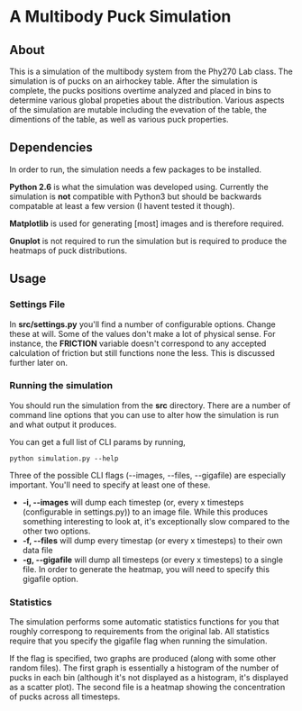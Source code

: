 # A Multibody Puck Simulation

## About

This is a simulation of the multibody system from the Phy270 Lab class.  The simulation is of pucks on an airhockey table.  After the simulation is complete, the pucks positions overtime analyzed and placed in bins to determine various global propeties about the distribution.  Various aspects of the simulation are mutable including the evevation of the table, the dimentions of the table, as well as various puck properties.

## Dependencies

In order to run, the simulation needs a few packages to be installed.

**Python 2.6** is what the simulation was developed using.  Currently the simulation is **not** compatible with Python3 but should be backwards compatable at least a few version (I havent tested it though).

**Matplotlib** is used for generating [most] images and is therefore required.

**Gnuplot** is not required to run the simulation but is required to produce the heatmaps of puck distributions.

## Usage

### Settings File

In **src/settings.py** you'll find a number of configurable options.  Change these at will.  Some of the values don't make a lot of physical sense.  For instance, the **FRICTION** variable doesn't correspond to any accepted calculation of friction but still functions none the less.  This is discussed further later on.

### Running the simulation

You should run the simulation from the **src** directory.  There are a number of command line options that you can use to alter how the simulation is run and what output it produces.

You can get a full list of CLI params by running,

`python simulation.py --help`

Three of the possible CLI flags (--images, --files, --gigafile) are especially important.  You'll need to specify at least one of these.

* **-i, --images** will dump each timestep (or, every x timesteps (configurable in settings.py)) to an image file.  While this produces something interesting to look at, it's exceptionally slow compared to the other two options.
* **-f, --files** will dump every timestap (or every x timesteps) to their own data file
* **-g, --gigafile** will dump all timesteps (or every x timesteps) to a single file.  In order to generate the heatmap, you will need to specify this gigafile option.

### Statistics

The simulation performs some automatic statistics functions for you that roughly correspong to requirements from the original lab.  All statistics require that you specify the gigafile flag when running the simulation.

If the flag is specified, two graphs are produced (along with some other random files).  The first graph is essentially a histogram of the number of pucks in each bin (although it's not displayed as a histogram, it's displayed as a scatter plot).  The second file is a heatmap showing the concentration of pucks across all timesteps.
